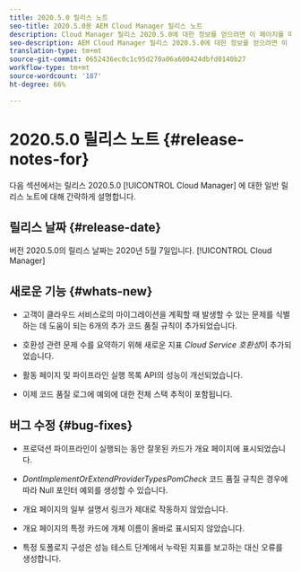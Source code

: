 ```yaml
---
title: 2020.5.0 릴리스 노트
seo-title: 2020.5.0용 AEM Cloud Manager 릴리스 노트
description: Cloud Manager 릴리스 2020.5.0에 대한 정보를 얻으려면 이 페이지를 따르십시오
seo-description: AEM Cloud Manager 릴리스 2020.5.0에 대한 정보를 얻으려면 이 페이지를 따르십시오
translation-type: tm+mt
source-git-commit: 0652436ec0c1c95d270a06a600424dbfd0140b27
workflow-type: tm+mt
source-wordcount: '187'
ht-degree: 66%

---
```


# 2020.5.0 릴리스 노트 {#release-notes-for}

다음 섹션에서는 릴리스 2020.5.0 [!UICONTROL Cloud Manager] 에 대한 일반 릴리스 노트에 대해 간략하게 설명합니다.

## 릴리스 날짜 {#release-date}

버전 2020.5.0의 릴리스 날짜는 2020년 5월 7일입니다. [!UICONTROL Cloud Manager]

## 새로운 기능 {#whats-new}

* 고객이 클라우드 서비스로의 마이그레이션을 계획할 때 발생할 수 있는 문제를 식별하는 데 도움이 되는 6개의 추가 코드 품질 규칙이 추가되었습니다.

* 호환성 관련 문제 수를 요약하기 위해 새로운 지표 *Cloud Service 호환성*&#x200B;이 추가되었습니다.

* 활동 페이지 및 파이프라인 실행 목록 API의 성능이 개선되었습니다.

* 이제 코드 품질 로그에 예외에 대한 전체 스택 추적이 포함됩니다.

## 버그 수정 {#bug-fixes}

* 프로덕션 파이프라인이 실행되는 동안 잘못된 카드가 개요 페이지에 표시되었습니다.

* *DontImplementOrExtendProviderTypesPomCheck* 코드 품질 규칙은 경우에 따라 Null 포인터 예외를 생성할 수 있습니다.

* 개요 페이지의 일부 설명서 링크가 제대로 작동하지 않았습니다.

* 개요 페이지의 특정 카드에 개체 이름이 올바로 표시되지 않았습니다.

* 특정 토폴로지 구성은 성능 테스트 단계에서 누락된 지표를 보고하는 대신 오류를 생성합니다.

